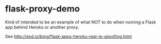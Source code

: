 flask-proxy-demo
================

Kind of intended to be an example of what NOT to do when running a Flask app behind Heroku or another proxy.

See http://esd.io/blog/flask-apps-heroku-real-ip-spoofing.html
